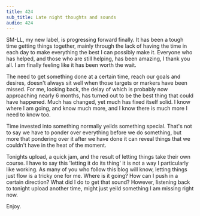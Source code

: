 ```yaml
---
title: 424
sub_title: Late night thoughts and sounds
audio: 424
---
```


SM-LL, my new label, is progressing forward finally. It has been a tough time getting things together, mainly through the lack of having the time in each day to make everything the best I can possibly make it. Everyone who has helped, and those who are still helping, has been amazing, I thank you all. I am finally feeling like it has been worth the wait.

The need to get something done at a certain time, reach our goals and desires, doesn't always sit well when those targets or markers have been missed. For me, looking back, the delay of which is probably now approaching nearly 6 months, has turned out to be the best thing that could have happened. Much has changed, yet much has fixed itself solid. I know where I am going, and know much more, and I know there is much more I need to know too.

Time invested into something normally yeilds something special. That's not to say we have to ponder over everything before we do something, but more that pondering over it after we have done it can reveal things that we couldn't have in the heat of the moment.

Tonights upload, a quick jam, and the result of letting things take their own course. I have to say this 'letting it do its thing' it is not a way I particularly like working. As many of you who follow this blog will know, letting things just flow is a tricky one for me. Where is it going? How can I push in a certain direction? What did I do to get that sound? However, listening back to tonight upload another time, might just yeild something I am missing right now.

Enjoy.